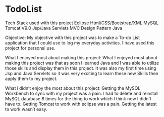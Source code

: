 # TodoList
Tech Stack used with this project
Eclipse
Html/CSS/Bootstrap/XML
MySQL
Tomcat V9.0
Jsp/Java Servlets
MVC Design Pattern
Java

Objective:
 My objective with this project was to make a To-do List application that I could use to log my everyday activities. I have used this project for personal use.

What I enjoyed most about making this project:
What I enjoyed most about making this project was that as soon I learned Java and I was able to utilize those skills and display them in this project. It was also my first time using Jsp and Java Servlets so it was very exciting to learn these new Skills then apply them to my project.

What i didn’t enjoy the most about this project:
 Getting the MySQL Workbench to sync with my project was a pain. I had to delete and reinstall MySQL database 8 times for the thing to work which I think now I didn't have to.
Getting Tomcat to work with eclipse was a pain. Getting the latest to work wasn’t easy.
